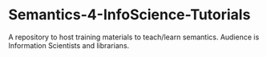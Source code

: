 # Semantics-4-InfoScience-Tutorials
A repository to host training materials to teach/learn semantics. Audience is Information Scientists and librarians.
